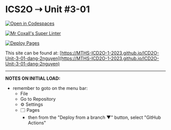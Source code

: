 # ICS2O ⇢ Unit #3-01

[![Open in Codespaces](https://classroom.github.com/assets/launch-codespace-7f7980b617ed060a017424585567c406b6ee15c891e84e1186181d67ecf80aa0.svg)](https://classroom.github.com/open-in-codespaces?assignment_repo_id=14511053)

[![Mr Coxall's Super Linter](https://github.com/MTHS-ICD2O-1-2023/ICD2O-Unit-3-01-dang-2nguyen/workflows/Mr%20Coxall's%20Super%20Linter/badge.svg)](https://github.com/MTHS-ICD2O-1-2023/ICD2O-Unit-3-01-dang-2nguyen/actions)

[![Deploy Pages](https://github.com/MTHS-ICD2O-1-2023/ICD2O-Unit-3-01-dang-2nguyen/workflows/Deploy%20Pages/badge.svg)](https://github.com/MTHS-ICD2O-1-2023/ICD2O-Unit-3-01-dang-2nguyen/actions)

This site can be found at: [https://MTHS-ICD2O-1-2023.github.io/ICD2O-Unit-3-01-dang-2nguyen](https://MTHS-ICD2O-1-2023.github.io/ICD2O-Unit-3-01-dang-2nguyen)

---

**NOTES ON INITIAL LOAD:**
- remember to goto on the menu bar:
  - File
  - Go to Repository
  - ⚙ Settings
  - 🗔 Pages
    - then from the "Deploy from a branch ▼" button, select "GitHub Actions"
